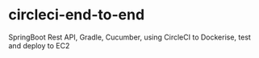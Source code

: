 # circleci-end-to-end
SpringBoot Rest API, Gradle, Cucumber, using CircleCI to Dockerise, test and deploy to EC2
